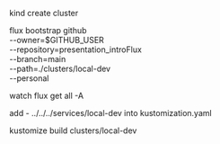 kind create cluster 


flux bootstrap github \
  --owner=$GITHUB_USER \
  --repository=presentation_introFlux \
  --branch=main \
  --path=./clusters/local-dev \
  --personal

   watch flux get all -A

add - ../../../services/local-dev into kustomization.yaml

kustomize build clusters/local-dev 